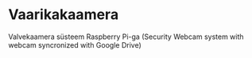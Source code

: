 # Vaarikakaamera
Valvekaamera süsteem Raspberry Pi-ga (Security Webcam system with webcam syncronized with Google Drive)
